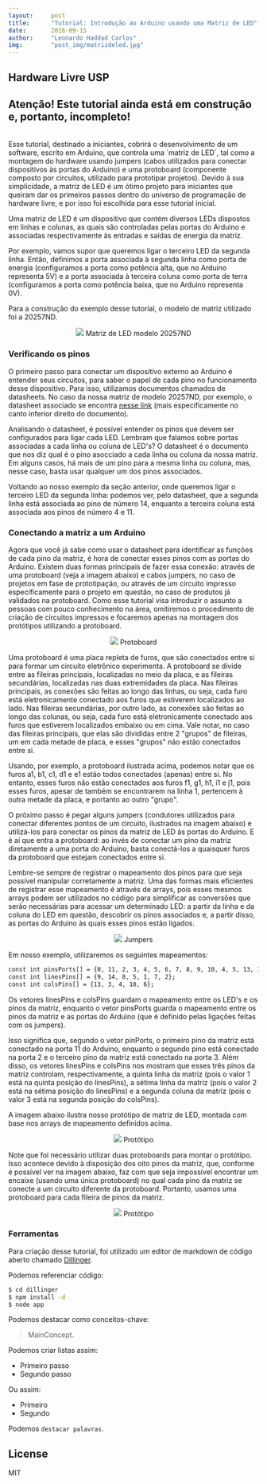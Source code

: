 ```yaml
---
layout:     post
title:      "Tutorial: Introdução ao Arduino usando uma Matriz de LED"
date:       2016-09-15
author:     "Leonardo Haddad Carlos"
img:        "post_img/matrizdeled.jpg"
---
```


## Hardware Livre USP

## Atenção! Este tutorial ainda está em construção e, portanto, incompleto!
<br/>
Esse tutorial, destinado a iniciantes, cobrirá o desenvolvimento de um software, escrito em Arduino, que controla uma `matriz de LED`, tal como a montagem do hardware usando jumpers (cabos utilizados para conectar dispositivos às portas do Arduino) e uma protoboard (componente composto por circuitos, utilizado para prototipar projetos). Devido à sua simplicidade, a matriz de LED é um ótimo projeto para iniciantes que queiram dar os primeiros passos dentro do universo de programação de hardware livre, e por isso foi escolhida para esse tutorial inicial.

Uma matriz de LED é um dispositivo que contém diversos LEDs dispostos em linhas e colunas, as quais são controladas pelas portas do Arduino e associadas respectivamente às entradas e saídas de energia da matriz.

Por exemplo, vamos supor que queremos ligar o terceiro LED da segunda linha. Então, definimos a porta associada à segunda linha como porta de energia (configuramos a porta como potência alta, que no Arduino representa 5V) e a porta associada à terceira coluna como porta de terra (configuramos a porta como potência baixa, que no Arduino representa 0V).

Para a construção do exemplo desse tutorial, o modelo de matriz utilizado foi a 20257ND.

<p style="text-align: center;">
    <img src="{{ site.baseurl }}/post_img/led_matrix/matriz-20257ND.jpg" style="margin: 0 auto; max-height: 390px;" />
Matriz de LED modelo 20257ND
</p>

### Verificando os pinos

O primeiro passo para conectar um dispositivo externo ao Arduino é entender seus circuitos, para saber o papel de cada pino no funcionamento desse dispositivo. Para isso, utilizamos documentos chamados de datasheets. No caso da nossa matriz de modelo 20257ND, por exemplo, o datasheet associado se encontra [nesse link][datasheet-led] (mais especificamente no canto inferior direito do documento).

Analisando o datasheet, é possível entender os pinos que devem ser configurados para ligar cada LED. Lembram que falamos sobre portas associadas a cada linha ou coluna de LED's? O datasheet é o documento que nos diz qual é o pino asocciado a cada linha ou coluna da nossa matriz. Em alguns casos, há mais de um pino para a mesma linha ou coluna, mas, nesse caso, basta usar qualquer um dos pinos associados.

Voltando ao nosso exemplo da seção anterior, onde queremos ligar o terceiro LED da segunda linha: podemos ver, pelo datasheet, que a segunda linha está associada ao pino de número 14, enquanto a terceira coluna está associada aos pinos de número 4 e 11.

### Conectando a matriz a um Arduino

Agora que você já sabe como usar o datasheet para identificar as funções de cada pino da matriz, é hora de conectar esses pinos com as portas do Arduino. Existem duas formas principais de fazer essa conexão: através de uma protoboard (veja a imagem abaixo) e cabos jumpers, no caso de projetos em fase de prototipação, ou através de um circuito impresso especificamente para o projeto em questão, no caso de produtos já validados na protoboard. Como esse tutorial visa introduzir o assunto a pessoas com pouco conhecimento na área, omitiremos o procedimento de criação de circuitos impressos e focaremos apenas na montagem dos protótipos utilizando a protoboard.

<p style="text-align: center;">
    <img src="{{ site.baseurl }}/post_img/led_matrix/protoboard.jpg" style="margin: 0 auto; max-height: 390px;" />
Protoboard
</p>

Uma protoboard é uma placa repleta de furos, que são conectados entre si para formar um circuito eletrônico experimenta. A protoboard se divide entre as fileiras principais, localizadas no meio da placa, e as fileiras secundárias, localizadas nas duas extremidades da placa. Nas fileiras principais, as conexões são feitas ao longo das linhas, ou seja, cada furo está eletronicamente conectado aos furos que estiverem localizados ao lado. Nas fileiras secundárias, por outro lado, as conexões são feitas ao longo das colunas, ou seja, cada furo está eletronicamente conectado aos furos que estiverem localizados embaixo ou em cima. Vale notar, no caso das fileiras principais, que elas são divididas entre 2 "grupos" de fileiras, um em cada metade de placa, e esses "grupos" não estão conectados entre si.

Usando, por exemplo, a protoboard ilustrada acima, podemos notar que os furos a1, b1, c1, d1 e e1 estão todos conectados (apenas) entre si. No entanto, esses furos não estão conectados aos furos f1, g1, h1, i1 e j1, pois esses furos, apesar de também se encontrarem na linha 1, pertencem à outra metade da placa, e portanto ao outro "grupo".  

O próximo passo é pegar alguns jumpers (condutores utilizados para conectar diferentes pontos de um circuito, ilustrados na imagem abaixo) e utilizá-los para conectar os pinos da matriz de LED às portas do Arduino. E é aí que entra a protoboard: ao invés de conectar um pino da matriz diretamente a uma porta do Arduino, basta conectá-los a quaisquer furos da protoboard que estejam conectados entre si.

Lembre-se sempre de registrar o mapeamento dos pinos para que seja possível manipular corretamente a matriz. Uma das formas mais eficientes de registrar esse mapeamento é através de arrays, pois esses mesmos arrays podem ser utilizados no código para simplificar as conversões que serão necessárias para acessar um determinado LED: a partir da linha e da coluna do LED em questão, descobrir os pinos associados e, a partir disso, as portas do Arduino às quais esses pinos estão ligados.

<p style="text-align: center;">
    <img src="{{ site.baseurl }}/post_img/led_matrix/jumpers.jpg" style="margin: 0 auto; max-height: 390px;" />
Jumpers
</p>

Em nosso exemplo, utilizaremos os seguintes mapeamentos:

```sh
const int pinsPorts[] = {0, 11, 2, 3, 4, 5, 6, 7, 8, 9, 10, 4, 5, 13, 12};
const int linesPins[] = {9, 14, 8, 5, 1, 7, 2};
const int colsPins[] = {13, 3, 4, 10, 6};
```

Os vetores linesPins e colsPins guardam o mapeamento entre os LED's e os pinos da matriz, enquanto o vetor pinsPorts guarda o mapeamento entre os pinos da matriz e as portas do Arduino (que é definido pelas ligações feitas com os jumpers).

Isso significa que, segundo o vetor pinPorts, o primeiro pino da matriz está conectado na porta 11 do Arduino, enquanto o segundo pino está conectado na porta 2 e o terceiro pino da matriz está conectado na porta 3. Além disso, os vetores linesPins e colsPins nos mostram que esses três pinos da matriz controlam, respectivamente, a quinta linha da matriz (pois o valor 1 está na quinta posição do linesPins), a sétima linha da matriz (pois o valor 2 está na sétima posição do linesPins) e a segunda coluna da matriz (pois o valor 3 está na segunda posição do colsPins).

A imagem abaixo ilustra nosso protótipo de matriz de LED, montada com base nos arrays de mapeamento definidos acima.

<p style="text-align: center;">
    <img src="{{ site.baseurl }}/post_img/led_matrix/prototype.jpg" style="margin: 0 auto; max-height: 390px;" />
Protótipo
</p>

Note que foi necessário utilizar duas protoboards para montar o protótipo. Isso acontece devido à disposição dos oito pinos da matriz, que, conforme é possível ver na imagem abaixo, faz com que seja impossível encontrar um encaixe (usando uma única protoboard) no qual cada pino da matriz se conecte a um circuito diferente da protoboard. Portanto, usamos uma protoboard para cada fileira de pinos da matriz.

<p style="text-align: center;">
    <img src="{{ site.baseurl }}/post_img/led_matrix/pins.jpg" style="margin: 0 auto; max-height: 390px;" />
Protótipo
</p>

### Ferramentas
Para criação desse tutorial, foi utilizado um editor de markdown de código aberto chamado [Dillinger][dill].

Podemos referenciar código:
```sh
$ cd dillinger
$ npm install -d
$ node app
```

Podemos destacar como conceitos-chave:
> MainConcept.

Podemos criar listas assim:
  - Primeiro passo
  - Segundo passo

Ou assim:
* Primeiro
* Segundo

Podemos `destacar palavras`.

License
----

MIT

[//]: # (These are reference links used in the body of this note and get stripped out when the markdown processor does its job. There is no need to format nicely because it shouldn't be seen. Thanks SO - http://stackoverflow.com/questions/4823468/store-comments-in-markdown-syntax)

   [dill]: <https://github.com/joemccann/dillinger>
   [datasheet-led]: <http://pdf.datasheet.global/datasheets-1/american_bright_optoelectronics/BM-20257ND.pdf>
